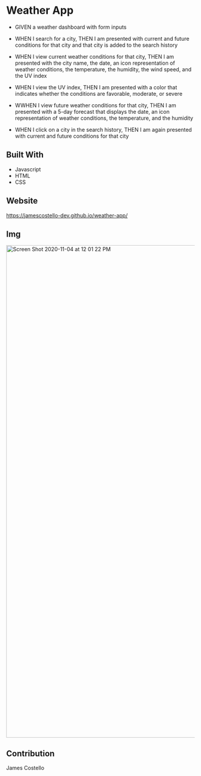 # Weather App

* GIVEN a weather dashboard with form inputs

* WHEN I search for a city, THEN I am presented with current and future conditions for that city and that city is added to the search history

* WHEN I view current weather conditions for that city, THEN I am presented with the city name, the date, an icon representation of weather conditions, the temperature, the humidity, the wind speed, and the UV index

* WHEN I view the UV index, THEN I am presented with a color that indicates whether the conditions are favorable, moderate, or severe

* WWHEN I view future weather conditions for that city, THEN I am presented with a 5-day forecast that displays the date, an icon representation of weather conditions, the temperature, and the humidity

* WHEN I click on a city in the search history, THEN I am again presented with current and future conditions for that city

## Built With
* Javascript
* HTML
* CSS

## Website
https://jamescostello-dev.github.io/weather-app/

## Img
<img width="1315" alt="Screen Shot 2020-11-04 at 12 01 22 PM" src="https://user images.githubusercontent.com/28774706/98156973-d7896c00-1e95-11eb-8052-dbb2a9ff7a5f.png">

## Contribution 
James Costello
